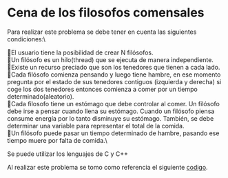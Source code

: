# Cena de los filosofos comensales
Para realizar este problema se debe tener en cuenta las siguientes condiciones:\

:pushpin:El usuario tiene la posibilidad de crear N filósofos.\
:pushpin:Un filósofo es un hilo(thread) que se ejecuta de manera independiente.\
:pushpin:Existe un recurso preciado que son los tenedores que tienen a cada lado.\
:pushpin:Cada filósofo comienza pensando y luego tiene hambre, en ese momento pregunta por el estado de sus tenedores contiguos (izquierda y derecha) si coge los dos tenedores entonces comienza a comer por un tiempo determinado(aleatorio).\
:pushpin:Cada filosofo tiene un estómago que debe controlar al comer. Un filósofo debe irse a pensar cuando llena su estómago. Cuando un filósofo piensa consume energía por lo tanto disminuye su estómago. También, se debe determinar una variable para representar el total de la comida.\
:pushpin:Un filósofo puede pasar un tiempo determinado de hambre, pasando ese tiempo muere por falta de comida.\

Se puede utilizar los lenguajes de C y C++

Al realizar este problema se tomo como referencia el siguiente [codigo](https://github.com/AndreyArguedas/Dinning-philosophers/blob/master/filosofos.c).
